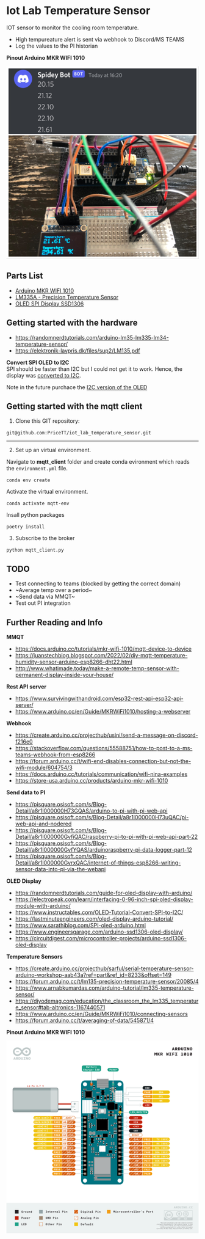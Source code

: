 # Iot Lab Temperature Sensor

IOT sensor to monitor the cooling room temperature.
* High tempureature alert is sent via webhook to Discord/MS TEAMS
* Log the values to the PI historian

**Pinout Arduino MKR WIFI 1010**  
<p align="center">
  <img src="imgs/img.JPEG" >
</p>



## Parts List  

- [Arduino MKR WIFI 1010](https://www.computersalg.dk/i/4892362/arduino-mkr-wifi-1010-arm-cortex-m0-48-mhz-0-256-mb-32-kb-arduino-25-x-61-5-mm)  
- [LM335A - Precision Temperature Sensor](https://elektronik-lavpris.dk/p100429/lm335az-temp-sensor-40-100c-to92-05)  
- [OLED SPI Display SSD1306](https://elektronik-lavpris.dk/p143602/modu0052-ssd1306-128x64-pixel-uoled-display-module-blue/)

## Getting started with the hardware
- https://randomnerdtutorials.com/arduino-lm35-lm335-lm34-temperature-sensor/
- https://elektronik-lavpris.dk/files/sup2/LM135.pdf



**Convert SPI OLED to I2C**  
SPI should be faster than I2C but I could not get it to work. Hence, the display was [converted to I2C](https://www.instructables.com/OLED-Tutorial-Convert-SPI-to-I2C/).     

Note in the future purchace the [I2C version of the OLED](https://elektronik-lavpris.dk/p148473/sbc-oled01-oled-display-for-arduino-raspberry-pi-or-other-single-board/)  

## Getting started with the mqtt client
1. Clone this GIT repository:
```
git@github.com:PriceTT/iot_lab_temperature_sensor.git
```
___

2. Set up an virtual environment.  

Navigate to **mqtt_client** folder and create conda evironment which reads the `environment.yml` file.
```
conda env create
```

Activate the virtual environment.
```
conda activate mqtt-env

```
Insall python packages
```
poetry install  
```

3. Subscribe to the broker  
```
python mqtt_client.py 

```



## TODO  
- Test connecting to teams (blocked by getting the correct domain)
- ~Average temp over a period~
- ~Send data via MMQT~
- Test out PI integration


## Further Reading and Info
**MMQT**  
- https://docs.arduino.cc/tutorials/mkr-wifi-1010/mqtt-device-to-device
- https://juanstechblog.blogspot.com/2022/02/diy-mqtt-temperature-humidity-sensor-arduino-esp8266-dht22.html
- http://www.whatimade.today/make-a-remote-temp-sensor-with-permanent-display-inside-your-house/

**Rest API server**  
- https://www.survivingwithandroid.com/esp32-rest-api-esp32-api-server/
- https://www.arduino.cc/en/Guide/MKRWiFi1010/hosting-a-webserver

**Webhook**  
- https://create.arduino.cc/projecthub/usini/send-a-message-on-discord-f216e0
- https://stackoverflow.com/questions/55588751/how-to-post-to-a-ms-teams-webhook-from-esp8266
- https://forum.arduino.cc/t/wifi-end-disables-connection-but-not-the-wifi-module/604754/3
- https://docs.arduino.cc/tutorials/communication/wifi-nina-examples
- https://store-usa.arduino.cc/products/arduino-mkr-wifi-1010

**Send data to PI**  
- https://pisquare.osisoft.com/s/Blog-Detail/a8r1I000000H73GQAS/arduino-to-pi-with-pi-web-api
- https://pisquare.osisoft.com/s/Blog-Detail/a8r1I000000H73uQAC/pi-web-api-and-nodered
- https://pisquare.osisoft.com/s/Blog-Detail/a8r1I000000GvfiQAC/raspberry-pi-to-pi-with-pi-web-api-part-22
- https://pisquare.osisoft.com/s/Blog-Detail/a8r1I000000GvfYQAS/arduinoraspberry-pi-data-logger-part-12
- https://pisquare.osisoft.com/s/Blog-Detail/a8r1I000000GvrxQAC/internet-of-things-esp8266-writing-sensor-data-into-pi-via-the-webapi


**OLED Display**  
- https://randomnerdtutorials.com/guide-for-oled-display-with-arduino/ 
- https://electropeak.com/learn/interfacing-0-96-inch-spi-oled-display-module-with-arduino/
- https://www.instructables.com/OLED-Tutorial-Convert-SPI-to-I2C/
- https://lastminuteengineers.com/oled-display-arduino-tutorial/
- https://www.sarathiblog.com/SPI-oled-arduino.html
- https://www.engineersgarage.com/arduino-ssd1306-oled-display/
- https://circuitdigest.com/microcontroller-projects/arduino-ssd1306-oled-display

**Temperature Sensors**  
- https://create.arduino.cc/projecthub/sarful/serial-temperature-sensor-arduino-workshop-aab43a?ref=part&ref_id=8233&offset=149  
- https://forum.arduino.cc/t/lm135-precision-temperature-sensor/20085/4
- https://www.arnabkumardas.com/arduino-tutorial/lm335-temperature-sensor/
- https://diyodemag.com/education/the_classroom_the_lm335_temperature_sensor#tab-altronics-1167440571
- https://www.arduino.cc/en/Guide/MKRWiFi1010/connecting-sensors  
- https://forum.arduino.cc/t/averaging-of-data/545871/4

**Pinout Arduino MKR WIFI 1010**   
<p align="center">
  <img src="imgs/Pinout-MKRwifi1010_latest.png" >
</p>
